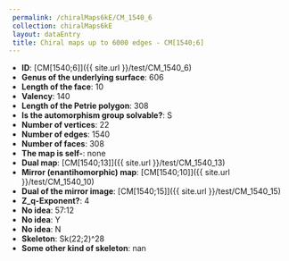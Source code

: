 ```yaml
--- 
 permalink: /chiralMaps6kE/CM_1540_6 
 collection: chiralMaps6kE
 layout: dataEntry
 title: Chiral maps up to 6000 edges - CM[1540;6]
---
```


- **ID**: [CM[1540;6]]({{ site.url }}/test/CM_1540_6)
- **Genus of the underlying surface**: 606
- **Length of the face**: 10
- **Valency**: 140
- **Length of the Petrie polygon**: 308
- **Is the automorphism group solvable?**: S
- **Number of vertices**: 22
- **Number of edges**: 1540
- **Number of faces**: 308
- **The map is self-**: none
- **Dual map**: [CM[1540;13]]({{ site.url }}/test/CM_1540_13)
- **Mirror (enantihomorphic) map**: [CM[1540;10]]({{ site.url }}/test/CM_1540_10)
- **Dual of the mirror image**: [CM[1540;15]]({{ site.url }}/test/CM_1540_15)
- **Z_q-Exponent?**: 4
- **No idea**:  57:12
- **No idea**: Y
- **No idea**: N
- **Skeleton**: Sk(22;2)^28
- **Some other kind of skeleton**: nan
